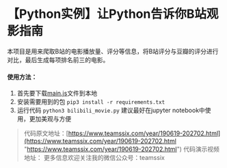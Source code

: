 # 【Python实例】让Python告诉你B站观影指南

本项目是用来爬取B站的电影播放量、评分等信息，将B站评分与豆瓣的评分进行对比，最后生成每项排名前三的电影。

#### 使用方法：
1. 首先要下载[main.js](https://github.com/SergioJune/Spider-Crack-JS/blob/master/douban/main.js "main.js")文件到本地
2. 安装需要用到的包 `pip3 install -r requirements.txt`
3. 运行代码 `python3 bilibili_movie.py` 建议最好在jupyter notebook中使用，更加美观与方便

> 代码原文地址：[https://www.teamssix.com/year/190619-202702.html](https://www.teamssix.com/year/190619-202702.html "https://www.teamssix.com/year/190619-202702.html")
> 代码演示视频地址：
> 更多信息欢迎关注我的微信公众号：teamssix
